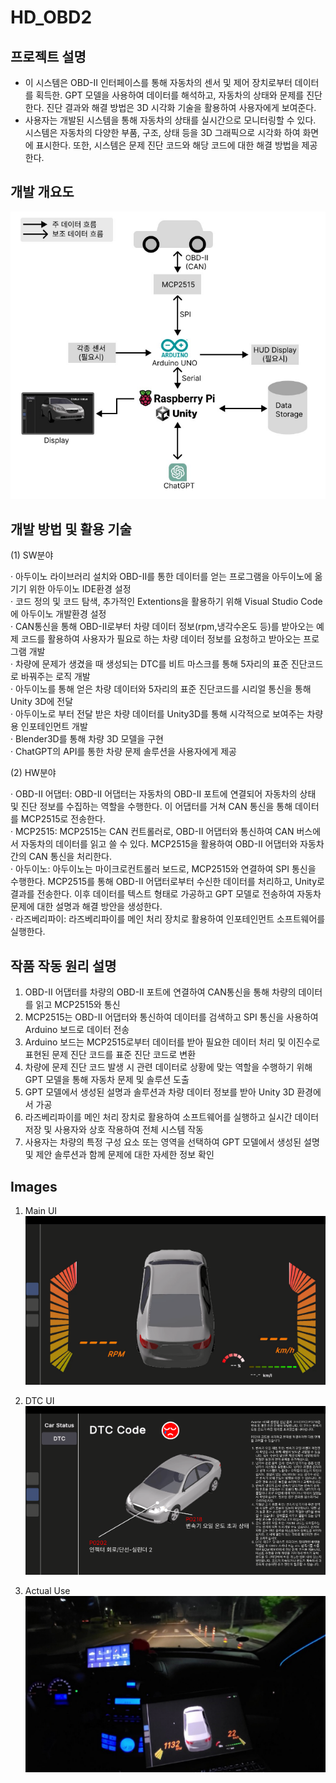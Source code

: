 # HD_OBD2
## 프로젝트 설명

- 이 시스템은 OBD-II 인터페이스를 통해 자동차의 센서 및 제어 장치로부터 데이터를 획득한. GPT 모델을 사용하여 데이터를 해석하고, 자동차의 상태와 문제를 진단한다. 진단 결과와 해결 방법은 3D 시각화 기술을 활용하여 사용자에게 보여준다.
- 사용자는 개발된 시스템을 통해 자동차의 상태를 실시간으로 모니터링할 수 있다. 시스템은 자동차의 다양한 부품, 구조, 상태 등을 3D 그래픽으로 시각화 하여 화면에 표시한다. 또한, 시스템은 문제 진단 코드와 해당 코드에 대한 해결 방법을 제공한다.
  
## 개발 개요도

![!\[Alt text\](development_overview.png)](images/development_overview.png)


## 개발 방법 및 활용 기술

(1) SW분야

 · 아두이노 라이브러리 설치와 OBD-II를 통한 데이터를 얻는 프로그램을 아두이노에 옮기기 위한 아두이노 IDE환경 설정<br>
 · 코드 정의 및 코드 탐색, 추가적인 Extentions을 활용하기 위해 Visual Studio Code에 아두이노 개발환경 설정<br>
 · CAN통신을 통해 OBD-II로부터 차량 데이터 정보(rpm,냉각수온도 등)를 받아오는 예제 코드를 활용하여 사용자가 필요로 하는 차량 데이터 정보를 요청하고 받아오는 프로그램 개발<br>
 · 차량에 문제가 생겼을 때 생성되는 DTC를 비트 마스크를 통해 5자리의 표준 진단코드로 바꿔주는 로직 개발<br>
 · 아두이노를 통해 얻은 차량 데이터와 5자리의 표준 진단코드를 시리얼 통신을 통해 Unity 3D에 전달<br>
 · 아두이노로 부터 전달 받은 차량 데이터를 Unity3D를 통해 시각적으로 보여주는 차량용 인포테인먼트 개발<br>
 · Blender3D를 통해 차량 3D 모델을 구현<br>
 · ChatGPT의 API를 통한 차량 문제 솔루션을 사용자에게 제공<br>

(2) HW분야

 · OBD-II 어댑터: OBD-II 어댑터는 자동차의 OBD-II 포트에 연결되어 자동차의 상태 및 진단 정보를 수집하는 역할을 수행한다. 이 어댑터를 거쳐 CAN 통신을 통해 데이터를 MCP2515로 전송한다.<br>
 · MCP2515: MCP2515는 CAN 컨트롤러로, OBD-II 어댑터와 통신하여 CAN 버스에서 자동차의 데이터를 읽고 쓸 수 있다. MCP2515을 활용하여 OBD-II 어댑터와 자동차 간의 CAN 통신을 처리한다.<br>
  · 아두이노: 아두이노는 마이크로컨트롤러 보드로, MCP2515와 연결하여 SPI 통신을 수행한다. MCP2515를 통해 OBD-II 어댑터로부터 수신한 데이터를 처리하고, Unity로 결과를 전송한다. 이후 데이터를 텍스트 형태로 가공하고 GPT 모델로 전송하여 자동차 문제에 대한 설명과 해결 방안을 생성한다.<br>
 · 라즈베리파이: 라즈베리파이를 메인 처리 장치로 활용하여 인포테인먼트 소프트웨어를 실행한다.<br>

 ## 작품 작동 원리 설명 
1. OBD-II 어댑터를 차량의 OBD-II 포트에 연결하여 CAN통신을 통해 차량의 데이터를 읽고 MCP2515와 통신
2. MCP2515는 OBD-II 어댑터와 통신하여 데이터를 검색하고 SPI 통신을 사용하여 Arduino 보드로 데이터 전송
3. Arduino 보드는 MCP2515로부터 데이터를 받아 필요한 데이터 처리 및 이진수로 표현된 문제 진단 코드를 표준 진단 코드로 변환
4. 차량에 문제 진단 코드 발생 시 관련 데이터로 상황에 맞는 역할을 수행하기 위해 GPT 모델을 통해 자동차 문제 및 솔루션 도출
5. GPT 모델에서 생성된 설명과 솔루션과 차량 데이터 정보를 받아 Unity 3D 환경에서 가공
6. 라즈베리파이를 메인 처리 장치로 활용하여 소프트웨어를 실행하고 실시간 데이터 저장 및 사용자와 상호 작용하여 전체 시스템 작동
7. 사용자는 차량의 특정 구성 요소 또는 영역을 선택하여 GPT 모델에서 생성된 설명 및 제안 솔루션과 함께 문제에 대한 자세한 정보 확인

## Images
1. Main UI<br>
![Alt text](images/main_UI.png)

2. DTC UI<br>
![Alt text](images/DTC_UI.png)

3. Actual Use<br>
 ![Alt text](images/actual_use.png)
